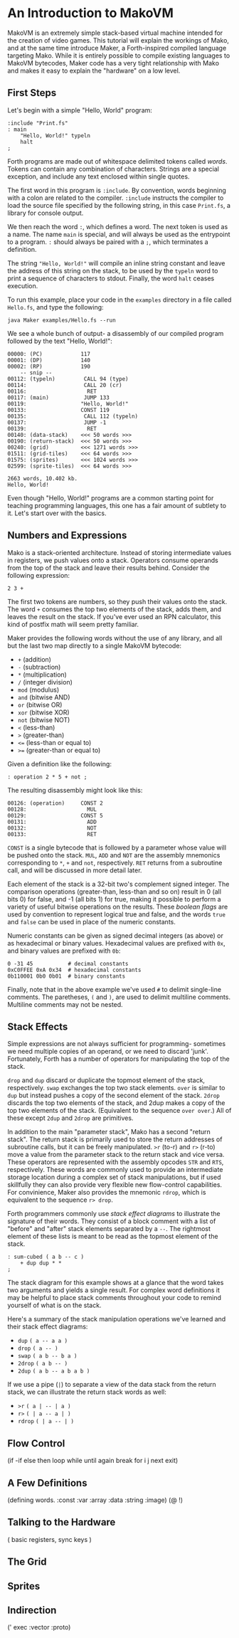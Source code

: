 An Introduction to MakoVM
=========================

MakoVM is an extremely simple stack-based virtual machine intended for the creation of video games. This tutorial will explain the workings of Mako, and at the same time introduce Maker, a Forth-inspired compiled language targeting Mako. While it is entirely possible to compile existing languages to MakoVM bytecodes, Maker code has a very tight relationship with Mako and makes it easy to explain the "hardware" on a low level.

First Steps
-----------

Let's begin with a simple "Hello, World" program:

	:include "Print.fs"
	: main
		"Hello, World!" typeln
		halt
	;

Forth programs are made out of whitespace delimited tokens called _words_. Tokens can contain any combination of characters. Strings are a special exception, and include any text enclosed within single quotes.

The first word in this program is `:include`. By convention, words beginning with a colon are related to the compiler. `:include` instructs the compiler to load the source file specified by the following string, in this case `Print.fs`, a library for console output.

We then reach the word `:`, which defines a word. The next token is used as a name. The name `main` is special, and will always be used as the entrypoint to a program. `:` should always be paired with a `;`, which terminates a definition.

The string `"Hello, World!"` will compile an inline string constant and leave the address of this string on the stack, to be used by the `typeln`	word to print a sequence of characters to stdout. Finally, the word `halt` ceases execution.

To run this example, place your code in the `examples` directory in a file called `Hello.fs`, and type the following:

	java Maker examples/Hello.fs --run

We see a whole bunch of output- a disassembly of our compiled program followed by the text "Hello, World!":

	00000: (PC)            117
	00001: (DP)            140
	00002: (RP)            190
		-- snip --
	00112: (typeln)         CALL 94 (type)
	00114:                  CALL 20 (cr)
	00116:                   RET
	00117: (main)           JUMP 133
	00119:                 "Hello, World!"
	00133:                 CONST 119
	00135:                  CALL 112 (typeln)
	00137:                  JUMP -1
	00139:                   RET
	00140: (data-stack)    <<< 50 words >>>
	00190: (return-stack)  <<< 50 words >>>
	00240: (grid)          <<< 1271 words >>>
	01511: (grid-tiles)    <<< 64 words >>>
	01575: (sprites)       <<< 1024 words >>>
	02599: (sprite-tiles)  <<< 64 words >>>
	
	2663 words, 10.402 kb.
	Hello, World!

Even though "Hello, World!" programs are a common starting point for teaching programming languages, this one has a fair amount of subtlety to it. Let's start over with the basics.

Numbers and Expressions
-----------------------

Mako is a stack-oriented architecture. Instead of storing intermediate values in registers, we push values onto a stack. Operators consume operands from the top of the stack and leave their results behind. Consider the following expression:

	2 3 +

The first two tokens are numbers, so they push their values onto the stack. The word `+` consumes the top two elements of the stack, adds them, and leaves the result on the stack. If you've ever used an RPN calculator, this kind of postfix math will seem pretty familiar.

Maker provides the following words without the use of any library, and all but the last two map directly to a single MakoVM bytecode:

- `+` (addition)
- `-` (subtraction)
- `*` (multiplication)
- `/` (integer division)
- `mod` (modulus)
- `and` (bitwise AND)
- `or`  (bitwise OR)
- `xor` (bitwise XOR)
- `not` (bitwise NOT)
- `<` (less-than)
- `>` (greater-than)
- `<=` (less-than or equal to)
- `>=` (greater-than or equal to)

Given a definition like the following:

	: operation 2 * 5 + not ;

The resulting disassembly might look like this:

	00126: (operation)     CONST 2
	00128:                   MUL
	00129:                 CONST 5
	00131:                   ADD
	00132:                   NOT
	00133:                   RET

`CONST` is a single bytecode that is followed by a parameter whose value will be pushed onto the stack. `MUL`, `ADD` and `NOT` are the assembly mnemonics corresponding to `*`, `+` and `not`, respectively. `RET` returns from a subroutine call, and will be discussed in more detail later.

Each element of the stack is a 32-bit two's complement signed integer. The comparison operations (greater-than, less-than and so on) result in 0 (all bits 0) for false, and -1 (all bits 1) for true, making it possible to perform a variety of useful bitwise operations on the results. These _boolean flags_ are used by convention to represent logical true and false, and the words `true` and `false` can be used in place of the numeric constants.

Numeric constants can be given as signed decimal integers (as above) or as hexadecimal or binary values. Hexadecimal values are prefixed with `0x`, and binary values are prefixed with `0b`:

	0 -31 45           # decimal constants
	0xC0FFEE 0xA 0x34  # hexadecimal constants
	0b110001 0b0 0b01  # binary constants

Finally, note that in the above example we've used `#` to delimit single-line comments. The paretheses, `(` and `)`, are used to delimit multiline comments. Multiline comments may not be nested.

Stack Effects
-------------

Simple expressions are not always sufficient for programming- sometimes we need multiple copies of an operand, or we need to discard 'junk'. Fortunately, Forth has a number of operators for manipulating the top of the stack.

`drop` and `dup` discard or duplicate the topmost element of the stack, respectively. `swap` exchanges the top two stack elements. `over` is similar to `dup` but instead pushes a copy of the second element of the stack. `2drop` discards the top two elements of the stack, and 2dup makes a copy of the top two elements of the stack. (Equivalent to the sequence `over over`.) All of these except `2dup` and `2drop` are primitives.

In addition to the main "parameter stack", Mako has a second "return stack". The return stack is primarily used to store the return addresses of subroutine calls, but it can be freely manipulated. `>r` (to-r) and `r>` (r-to) move a value from the parameter stack to the return stack and vice versa. These operators are represented with the assembly opcodes `STR` and `RTS`, respectively. These words are commonly used to provide an intermediate storage location during a complex set of stack manipulations, but if used skillfully they can also provide very flexible new flow-control capabilities. For convinience, Maker also provides the mnemonic `rdrop`, which is equivalent to the sequence `r> drop`.

Forth programmers commonly use _stack effect diagrams_ to illustrate the signature of their words. They consist of a block comment with a list of "before" and "after" stack elements separated by a `--`. The rightmost element of these lists is meant to be read as the topmost element of the stack.

	: sum-cubed ( a b -- c )
		+ dup dup * *
	;

The stack diagram for this example shows at a glance that the word takes two arguments and yields a single result. For complex word definitions it may be helpful to place stack comments throughout your code to remind yourself of what is on the stack.

Here's a summary of the stack manipulation operations we've learned and their stack effect diagrams:

- `dup`   `( a -- a a )`
- `drop`  `( a -- )`
- `swap`  `( a b -- b a )`
- `2drop` `( a b -- )`
- `2dup`  `( a b -- a b a b )`

If we use a pipe (`|`) to separate a view of the data stack from the return stack, we can illustrate the return stack words as well:

- `>r`    `( a | -- | a )`
- `r>`    `( | a -- a | )`
- `rdrop` `( | a -- | )`

Flow Control
------------

(if -if else then loop while until again break for i j next exit)

A Few Definitions
-----------------

(defining words. :const :var :array :data :string :image)
(@ !)

Talking to the Hardware
-----------------------

( basic registers, sync keys )


The Grid
--------

Sprites
-------

Indirection
-----------

(' exec :vector :proto)
